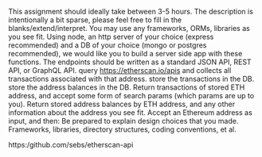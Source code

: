 This assignment should ideally take between 3-5 hours. The description is intentionally a bit sparse, please feel free to
fill in the blanks/extend/interpret. You may use any frameworks, ORMs, libraries as you see fit.
Using node, an http server of your choice (express recommended) and a DB of your choice (mongo or postgres
recommended), we would like you to build a server side app with these functions. The endpoints should be written as
a standard JSON API, REST API, or GraphQL API.
query https://etherscan.io/apis and collects all transactions associated with that address.
store the transactions in the DB.
store the address balances in the DB.
Return transactions of stored ETH address, and accept some form of search params (which params are up to you).
Return stored address balances by ETH address, and any other information about the address you see fit.
Accept an Ethereum address as input, and then:
Be prepared to explain design choices that you made. Frameworks, libraries, directory structures, coding conventions,
et al.


https:/github.com/sebs/etherscan-api
